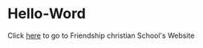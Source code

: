 # Hello-Word
Click <a href= "https://www.friendshipchristian.net">here</a> to go to Friendship christian School's Website
